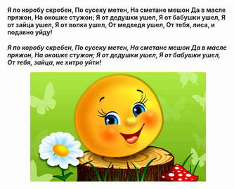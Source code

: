 #### Я по коробу скребен, По сусеку метен, На сметане мешон Да в масле пряжон, На окошке стужон; Я от дедушки ушел, Я от бабушки ушел, Я от зайца ушел, Я от волка ушел, От медведя ушел, От тебя, лиса, и подавно уйду!


***Я по коробу скребен, По сусеку метен, На сметане мешон Да в масле пряжон, На окошке стужон; Я от дедушки ушел, Я от бабушки ушел, От тебя, зайца, не хитро уйти!***

<p align="center">
  <img width="400" height="250" src="https://github.com/Groot-bot-web/readme/blob/master/1907-psixoterapevticheskaya-skazka-kolobok.jpg">
</p>


